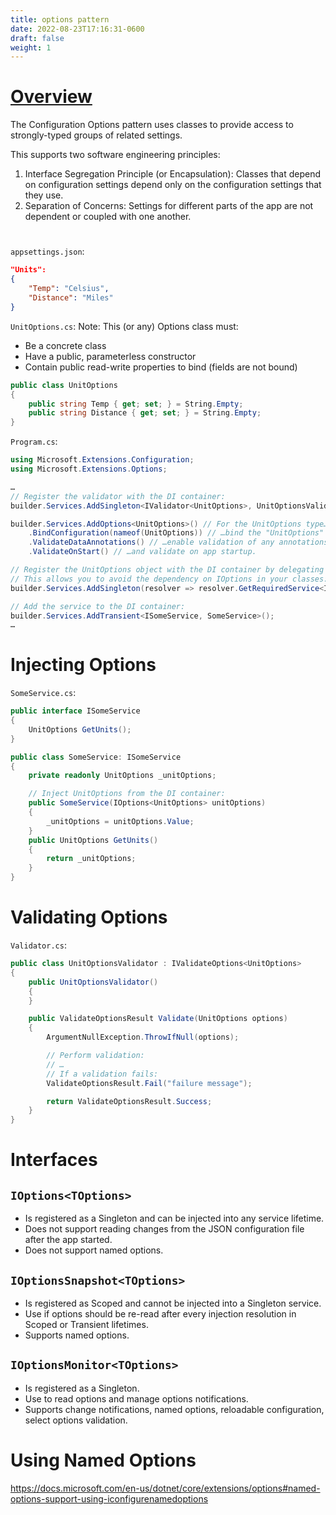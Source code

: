 ```yaml
---
title: options pattern
date: 2022-08-23T17:16:31-0600
draft: false
weight: 1
---
```

# [Overview](https://learn.microsoft.com/en-us/dotnet/core/extensions/options)
The Configuration Options pattern uses classes to provide access to strongly-typed groups of related settings.

This supports two software engineering principles:
1.  Interface Segregation Principle (or Encapsulation): Classes that depend on configuration settings depend only on the configuration settings that they use.
2.  Separation of Concerns: Settings for different parts of the app are not dependent or coupled with one another.
# 
`appsettings.json`:
```json
"Units": 
{
    "Temp": "Celsius",
    "Distance": "Miles"
}
```

`UnitOptions.cs`:
Note: This (or any) Options class must:
- Be a concrete class
- Have a public, parameterless constructor
- Contain public read-write properties to bind (fields are not bound)

```cs
public class UnitOptions
{
    public string Temp { get; set; } = String.Empty;
    public string Distance { get; set; } = String.Empty;
}
```

`Program.cs`:
```cs
using Microsoft.Extensions.Configuration;
using Microsoft.Extensions.Options;

…
// Register the validator with the DI container:
builder.Services.AddSingleton<IValidator<UnitOptions>, UnitOptionsValidator>();

builder.Services.AddOptions<UnitOptions>() // For the UnitOptions type…
    .BindConfiguration(nameof(UnitOptions)) // …bind the "UnitOptions" section of the configuration file…
    .ValidateDataAnnotations() // …enable validation of any annotations…
    .ValidateOnStart() // …and validate on app startup.

// Register the UnitOptions object with the DI container by delegating to the IOptions object.
// This allows you to avoid the dependency on IOptions in your classes:
builder.Services.AddSingleton(resolver => resolver.GetRequiredService<IOptions<UnitOptions>>().Value);

// Add the service to the DI container:
builder.Services.AddTransient<ISomeService, SomeService>();
…
```
# Injecting Options
`SomeService.cs`:
```cs
public interface ISomeService
{
    UnitOptions GetUnits();
}

public class SomeService: ISomeService
{
    private readonly UnitOptions _unitOptions;

    // Inject UnitOptions from the DI container:
    public SomeService(IOptions<UnitOptions> unitOptions)
    {
        _unitOptions = unitOptions.Value;
    }
    public UnitOptions GetUnits()
    {
        return _unitOptions;
    }
}
```
# Validating Options
`Validator.cs`:
```cs
public class UnitOptionsValidator : IValidateOptions<UnitOptions>
{
    public UnitOptionsValidator()
    {
    }

    public ValidateOptionsResult Validate(UnitOptions options)
    {
        ArgumentNullException.ThrowIfNull(options);

        // Perform validation:
        // …
        // If a validation fails:
        ValidateOptionsResult.Fail("failure message");

        return ValidateOptionsResult.Success;
    }
}
```
# Interfaces
## `IOptions<TOptions>`
- Is registered as a Singleton and can be injected into any service lifetime.
- Does not support reading changes from the JSON configuration file after the app started.
- Does not support named options.

## `IOptionsSnapshot<TOptions>`
- Is registered as Scoped and cannot be injected into a Singleton service.
- Use if options should be re-read after every injection resolution in Scoped or Transient lifetimes.
- Supports named options.

## `IOptionsMonitor<TOptions>`
- Is registered as a Singleton.
- Use to read options and manage options notifications.
- Supports change notifications, named options, reloadable configuration, select options validation.

# Using Named Options
<https://docs.microsoft.com/en-us/dotnet/core/extensions/options#named-options-support-using-iconfigurenamedoptions>
